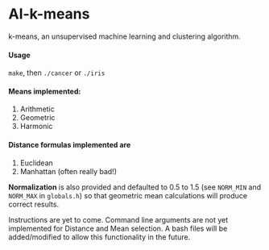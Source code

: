 # AI-k-means
k-means, an unsupervised machine learning and clustering algorithm.

#### Usage
```make```, then ```./cancer``` or ```./iris```


#### Means implemented:
1. Arithmetic
2. Geometric
3. Harmonic

#### Distance formulas implemented are
1. Euclidean
2. Manhattan (often really bad!)

**Normalization** is also provided and defaulted to 0.5 to 1.5 (see `NORM_MIN` and `NORM_MAX` in `globals.h`) so that geometric mean calculations will produce correct results.  

Instructions are yet to come. Command line arguments are not yet implemented for Distance and Mean selection.  A bash files will be added/modified to allow this functionality in the future.
